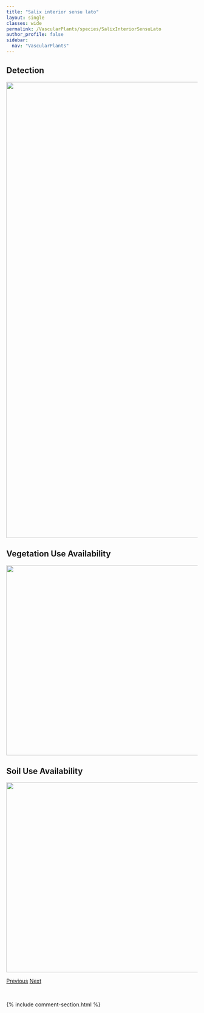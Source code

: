 ```yaml
---
title: "Salix interior sensu lato"
layout: single
classes: wide
permalink: /VascularPlants/species/SalixInteriorSensuLato
author_profile: false
sidebar:
  nav: "VascularPlants"
---
```


<h2>Detection</h2>

<a href="https://drive.google.com/uc?export=view&id=1l90ceFWtibkCCfUYxD38ZKF-Qo67qcB8">
<img src="https://drive.google.com/uc?export=view&id=1l90ceFWtibkCCfUYxD38ZKF-Qo67qcB8" height = "1200" width = "800">
</a>


<h2>Vegetation Use Availability</h2>

<a href="https://drive.google.com/uc?export=view&id=11uDTcZh-chHvmh4eqUjST-jWnRl3EwNg">
<img src="https://drive.google.com/uc?export=view&id=11uDTcZh-chHvmh4eqUjST-jWnRl3EwNg" height = "500" width = "1000">
</a>


<h2>Soil Use Availability</h2>

<a href="https://drive.google.com/uc?export=view&id=1Vkc0GV54CvdOUBNg6mj_OJNXJwnYjZvX">
<img src="https://drive.google.com/uc?export=view&id=1Vkc0GV54CvdOUBNg6mj_OJNXJwnYjZvX" height = "500" width = "1000">
</a>


<a href="/DevelopmentWebsite/VascularPlants/species/SalixGlauca" class="pagination--pager" title="Smooth Willow">Previous</a> <a href="/DevelopmentWebsite/VascularPlants/species/SalixLasiandra" class="pagination--pager" title="Shining Willow">Next</a>

<p>&nbsp;</p>

{% include comment-section.html %}
